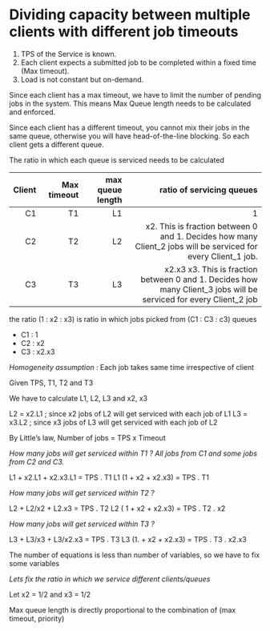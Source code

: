 
# Dividing capacity between multiple clients with different job timeouts

1. TPS of the Service is known.   
2. Each client expects a submitted job to be completed within a fixed time (Max timeout).   
3. Load is not constant but on-demand.

Since each client has a max timeout, we have to limit the number of pending jobs in the system.  This means Max Queue length needs to be calculated and enforced.  

Since each client has a different timeout, you cannot mix their jobs in the same queue, otherwise you will have head-of-the-line blocking.   So each client gets a different queue.    

The ratio in which each queue is serviced needs to be calculated

| Client |  Max timeout | max queue length | ratio of servicing queues |
| -----: |  -------:    | ------------:    | --------------:           |
|  C1    |  T1          |   L1             |  1
|  C2    |  T2          |   L2             | x2.  This is fraction between 0 and 1.  Decides how many Client_2 jobs will be serviced for every Client_1 job.   |
|  C3    |  T3          |   L3             | x2.x3 x3.  This is fraction between 0 and 1.  Decides how many Client_3 jobs will be serviced for every Client_2 job |


the ratio (1 : x2 : x3) is ratio in which jobs picked from (C1 : C3 : c3) queues

* C1 : 1
* C2 : x2
* C3 : x2.x3

*Homogeneity assumption* : Each job takes same time irrespective of client

Given TPS, T1, T2 and T3

We have to calculate L1, L2, L3 and x2, x3

L2 = x2.L1 ; since x2 jobs of L2 will get serviced with each job of L1
L3 = x3.L2 ; since x3 jobs of L3 will get serviced with each job of L2

By Little’s law, Number of jobs = TPS x Timeout

*How many jobs will get serviced within T1 ? All jobs from C1 and some jobs from C2 and C3.*

L1 + x2.L1 + x2.x3.L1 = TPS . T1
L1 (1 + x2 + x2.x3) = TPS . T1

*How many jobs will get serviced within T2 ?*

L2 + L2/x2 + L2.x3 = TPS . T2
L2 ( 1 + x2 + x2.x3) = TPS . T2 . x2

*How many jobs will get serviced within T3 ?*

L3 + L3/x3 + L3/x2.x3 = TPS . T3
L3 (1. + x2 + x2.x3) = TPS . T3 . x2.x3

The number of equations is less than number of variables, so we have to fix some variables

*Lets fix the ratio in which we service different clients/queues*

Let x2 = 1/2 and x3 = 1/2

Max queue length is directly proportional to the combination of (max timeout, priority)
